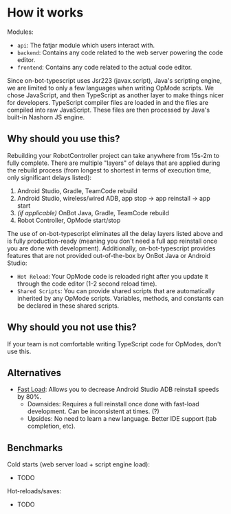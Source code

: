 # How it works
Modules:
- `api`: The fatjar module which users interact with.
- `backend`: Contains any code related to the web server powering the code editor.
- `frontend`: Contains any code related to the actual code editor.

Since on-bot-typescript uses Jsr223 (javax.script), Java's scripting engine, we are limited to only a few languages when writing OpMode scripts. We chose JavaScript, and then TypeScript as another layer to make things nicer for developers. TypeScript compiler files are loaded in and the files are compiled into raw JavaScript. These files are then processed by Java's built-in Nashorn JS engine.

## Why should you use this?
Rebuilding your RobotController project can take anywhere from 15s-2m to fully complete. There are multiple "layers" of delays that are applied during the rebuild process (from longest to shortest in terms of execution time, only significant delays listed):
1. Android Studio, Gradle, TeamCode rebuild
2. Android Studio, wireless/wired ADB, app stop -> app reinstall -> app start
3. *(if applicable)* OnBot Java, Gradle, TeamCode rebuild
4. Robot Controller, OpMode start/stop

The use of on-bot-typescript eliminates all the delay layers listed above and is fully production-ready (meaning you don't need a full app reinstall once you are done with development). Additionally, on-bot-typescript provides features that are not provided out-of-the-box by OnBot Java or Android Studio:
- `Hot Reload`: Your OpMode code is reloaded right after you update it through the code editor (1-2 second reload time).
- `Shared Scripts`: You can provide shared scripts that are automatically inherited by any OpMode scripts. Variables, methods, and constants can be declared in these shared scripts.

## Why should you not use this?
If your team is not comfortable writing TypeScript code for OpModes, don't use this.

## Alternatives
- [Fast Load](https://github.com/MatthewOates36/fast-load-plugin/): Allows you to decrease Android Studio ADB reinstall speeds by 80%.
  - Downsides: Requires a full reinstall once done with fast-load development. Can be inconsistent at times. (?) 
  - Upsides: No need to learn a new language. Better IDE support (tab completion, etc).

## Benchmarks
Cold starts (web server load + script engine load):
- TODO

Hot-reloads/saves:
- TODO
